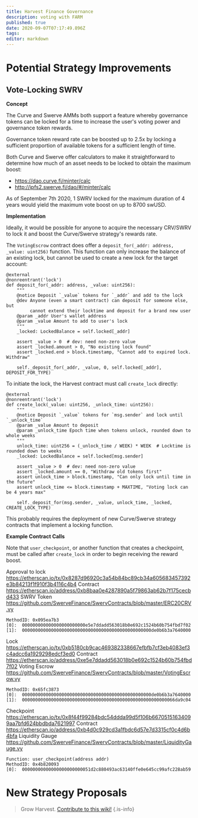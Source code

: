 ```yaml
---
title: Harvest Finance Governance
description: voting with FARM
published: true
date: 2020-09-07T07:17:49.896Z
tags: 
editor: markdown
---
```



# Potential Strategy Improvements

## Vote-Locking SWRV

**Concept**

The Curve and Swerve AMMs both support a feature whereby governance tokens can be locked for a time to increase the user's voting power and governance token rewards.

Governance token reward rate can be boosted up to 2.5x by locking a sufficient proportion of available tokens for a sufficient length of time.

Both Curve and Swerve offer calculators to make it straightforward to determine how much of an asset needs to be locked to obtain the maximum boost:

- https://dao.curve.fi/minter/calc
- http://ipfs2.swerve.fi/dao/#/minter/calc

As of September 7th 2020, 1 SWRV locked for the maximum duration of 4 years would yield the maximum vote boost on up to 8700 swUSD.

**Implementation**

Ideally, it would be possible for anyone to acquire the necessary CRV/SWRV to lock it and boost the Curve/Swerve strategy's rewards rate.

The `VotingEscrow` contract does offer a `deposit_for(_addr: address, _value: uint256)` function. This function can only increase the balance of an existing lock, but cannot be used to create a new lock for the target account:

```
@external
@nonreentrant('lock')
def deposit_for(_addr: address, _value: uint256):
    """
    @notice Deposit `_value` tokens for `_addr` and add to the lock
    @dev Anyone (even a smart contract) can deposit for someone else, but
         cannot extend their locktime and deposit for a brand new user
    @param _addr User's wallet address
    @param _value Amount to add to user's lock
    """
    _locked: LockedBalance = self.locked[_addr]

    assert _value > 0  # dev: need non-zero value
    assert _locked.amount > 0, "No existing lock found"
    assert _locked.end > block.timestamp, "Cannot add to expired lock. Withdraw"

    self._deposit_for(_addr, _value, 0, self.locked[_addr], DEPOSIT_FOR_TYPE)
```

To initiate the lock, the Harvest contract must call `create_lock` directly:

```
@external
@nonreentrant('lock')
def create_lock(_value: uint256, _unlock_time: uint256):
    """
    @notice Deposit `_value` tokens for `msg.sender` and lock until `_unlock_time`
    @param _value Amount to deposit
    @param _unlock_time Epoch time when tokens unlock, rounded down to whole weeks
    """
    unlock_time: uint256 = (_unlock_time / WEEK) * WEEK  # Locktime is rounded down to weeks
    _locked: LockedBalance = self.locked[msg.sender]

    assert _value > 0  # dev: need non-zero value
    assert _locked.amount == 0, "Withdraw old tokens first"
    assert unlock_time > block.timestamp, "Can only lock until time in the future"
    assert unlock_time <= block.timestamp + MAXTIME, "Voting lock can be 4 years max"

    self._deposit_for(msg.sender, _value, unlock_time, _locked, CREATE_LOCK_TYPE)
```

This probably requires the deployment of new Curve/Swerve strategy contracts that implement a locking function.

**Example Contract Calls**

Note that `user_checkpoint`, or another function that creates a checkpoint, must be called after `create_lock` in order to begin receiving the reward boost.

Approval to lock
https://etherscan.io/tx/0x8287d96920c3a54b84bc89cb34a605683457392e3b84213f1f910f3b4116c4b4
Contract https://etherscan.io/address/0xb8baa0e4287890a5f79863ab62b7f175cecbd433
SWRV Token https://github.com/SwerveFinance/SwervContracts/blob/master/ERC20CRV.vy 
```Function: approve(address _spender, uint256 _value)
MethodID: 0x095ea7b3
[0]:  000000000000000000000000e5e7ddadd563018b0e692c1524b60b754fbd7f02
[1]:  0000000000000000000000000000000000000000000000000de0b6b3a7640000
```

Lock
https://etherscan.io/tx/0xb5180cb9cac469382338667efbfb7cf3eb4083ef3c4adcc6a1929298edcf3ed0
Contract https://etherscan.io/address/0xe5e7ddadd563018b0e692c1524b60b754fbd7f02
Voting Escrow https://github.com/SwerveFinance/SwervContracts/blob/master/VotingEscrow.vy
```Function: create_lock(uint256 _value, uint256 _unlock_time)
MethodID: 0x65fc3873
[0]:  0000000000000000000000000000000000000000000000000de0b6b3a7640000
[1]:  0000000000000000000000000000000000000000000000000000000066da9c04
```

Checkpoint
https://etherscan.io/tx/0x8f44f99284bdc54ddda99d5f106b66705151634099aa7bfd624bbdbda7621997
Contract https://etherscan.io/address/0xb4d0c929cd3a1fbdc6d57e7d3315cf0c4d6b4bfa
Liquidity Gauge https://github.com/SwerveFinance/SwervContracts/blob/master/LiquidityGauge.vy
```Contract 0xb4d0c929cd3a1fbdc6d57e7d3315cf0c4d6b4bfa Liquidity Gauge
Function: user_checkpoint(address addr)
MethodID: 0x4b820093
[0]:  00000000000000000000000051d2c880493ac63140ffe0e645cc99afc228ab59
```


# New Strategy Proposals

> Grow Harvest. [Contribute to this wiki!](/contribute)
{.is-info}
